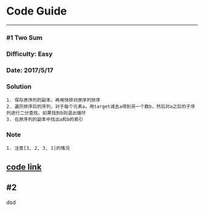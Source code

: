 # Code Guide
---
### #1 Two Sum
### Difficulty: Easy
### Date: 2017/5/17
### Solution
```
1. 保存原序列的副本，再用快排对原序列排序
2. 遍历排序后的序列，对于每个元素a，用target减去a得到另一个数b，然后对a之后的子序列进行二分查找，如果找到b则退出循环
3. 在原序列的副本中找出a和b的索引
```
### Note
```
1. 注意[3, 2, 3, 1]的情况
```
[code link](https://github.com/chenup/LeetCode/blob/master/two_sum.cpp)
---
## #2
dsd
